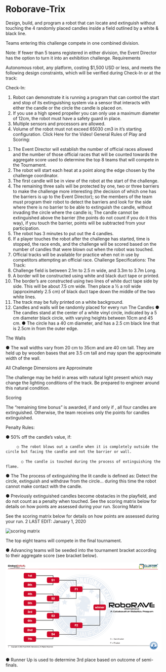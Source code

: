 # Roborave-Trix

Design, build, and program a robot that can locate and extinguish without touching the 4 randomly placed candles inside a field outlined by a white & black line.

Teams entering this challenge compete in one combined division.

Note: If fewer than 5 teams registered in either division, the Event Director has the option to turn it into an exhibition challenge. 
Requirements 

Autonomous robot, any platform, costing $1,500 USD or less, and meets the following design constraints, which will be verified during Check-In or at the track: 

Check-In: 

1) Robot can demonstrate it is running a program that can control the start and stop of its extinguishing system via a sensor that interacts with either the candle or the circle the candle is placed on. 
2) If you use a high speed propeller you can only use a maximum diameter of 12cm, the robot must have a safety guard in place. 
3) Multiple sensors and processors are allowed. 
4) Volume of the robot must not exceed 65030 cm3 in it’s starting configuration. Click Here for the Video!
General Rules of Play and Scoring: 
1. The Event Director will establish the number of official races allowed and the number of those official races that will be counted towards the aggregate score used to determine the top 8 teams that will compete in the Tournament. 
2. The robot will start each heat at a point along the edge chosen by the challenge coordinator. 
3. The first candle will be in view of the robot at the start of the challenge. 
4. The remaining three sails will be protected by one, two or three barriers to make the challenge more interesting (the decision of which one has the barriers is up to the Event Director); so the members of the team must program their robot to detect the barriers and look for the side where there is no barrier to be able to extinguish the candle, without invading the circle where the candle is; The candle cannot be extinguished above the barrier (the points do not count if you do it this way), if you touch the barrier, points will be subtracted from your participation. 
5. The robot has 3 minutes to put out the 4 candles. 
6. If a player touches the robot after the challenge has started, time is stopped, the race ends, and the challenge will be scored based on the number of candles that were blown out when the robot was touched. 
7. Official tracks will be available for practice when not in use by competitors attempting an official race. 
Challenge Specifications: 
The Track: 
1. Challenge field is between 2.1m to 2.5 m wide, and 3.3m to 3.7m Long. 
2. A border will be constructed using white and black duct tape or printed. 
3. The border’s are constructed using two lines of white duct tape side by side. This will be about 7.5 cm wide. Then place a ½ a roll wide (approximately 2.5 cm) of black duct tape down the middle of the two white lines. 
4. The track may be fully printed on a white background. 
5. Candles and walls will be randomly placed for every run
The Candles 
● The candles stand at the center of a white vinyl circle, indicated by a 5 cm diameter black circle, with varying heights between 10cm and 45 cm. 
● The circle has a 40 cm diameter, and has a 2.5 cm black line that is 2.5cm in from the outer edge.

The Walls 

● The wall widths vary from 20 cm to 35cm and are 40 cm tall. They are held up by wooden bases that are 3.5 cm tall and may span the approximate width of the wall. 

All Challenge Dimensions are Approximate 

The challenge may be held in areas with natural light present which may change the lighting conditions of the track. Be prepared to engineer around this natural condition. 

Scoring 

The “remaining time bonus” is awarded, if and only if , all four candles are extinguished. Otherwise, the team receives only the points for candles extinguished. 

Penalty Rules: 

● 50% off the candle’s value, if: 

         ○ The robot blows out a candle when it is completely outside the circle but facing the candle and not the barrier or wall. 

           ○ The candle is touched during the process of extinguishing the flame. 

● The The process of extinguishing the lit candle is defined as: Detect the circle, extinguish and withdraw from the circle… during this time the robot cannot make contact with the candle. 

● Previously extinguished candles become obstacles in the playfield, and do not count as a penalty when touched. See the scoring matrix below for details on how points are assessed during your run. Scoring Matrix

See the scoring matrix below for details on how points are assessed during your run. 2 LAST EDIT: January 1, 2020 

![scoring matrix](images/scoring-natrix.png)

The top eight teams will compete in the final tournament. 

● Advancing teams will be seeded into the tournament bracket according to their aggregate score (see bracket below).

![tournament bracket](images/tournament-bracket.png)

● Runner Up is used to determine 3rd place based on outcome of semi-finals.
